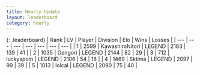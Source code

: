 ```yaml
---
title: Hourly Update
layout: leaderboard
category: hourly
---
```


{: .leaderboard}
| Rank | LV | Player | Division | Elo | Wins | Losses |
| --- | --- | --- | --- | --- | --- | --- |
| <span data-change="0">1</span> | 2599 | <span title="ID: 164871">KawashiroNitori</span> | LEGEND | <span data-change="9">2183</span> | <span data-change="2">139</span> | <span data-change="0">41</span> |
| <span data-change="0">2</span> | 1035 | <span title="ID: 294236">Gengori</span> | LEGEND | <span data-change="0">2144</span> | <span data-change="0">82</span> | <span data-change="0">29</span> |
| <span data-change="0">3</span> | 712 | <span title="ID: 512212">luckyspoin</span> | LEGEND | <span data-change="0">2106</span> | <span data-change="0">54</span> | <span data-change="0">18</span> |
| <span data-change="0">4</span> | 1469 | <span title="ID: 353063">Sktima</span> | LEGEND | <span data-change="0">2097</span> | <span data-change="0">99</span> | <span data-change="0">39</span> |
| <span data-change="1">5</span> | 1013 | <span title="ID: 487583">lolcal</span> | LEGEND | <span data-change="6">2090</span> | <span data-change="1">75</span> | <span data-change="0">40</span> |